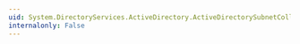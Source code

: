 ```yaml
---
uid: System.DirectoryServices.ActiveDirectory.ActiveDirectorySubnetCollection.CopyTo(System.DirectoryServices.ActiveDirectory.ActiveDirectorySubnet[],System.Int32)
internalonly: False
---
```


